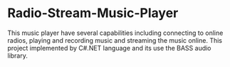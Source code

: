 # Radio-Stream-Music-Player
This music player have several capabilities including connecting to online radios, playing and recording music and streaming the music online. This project implemented by C#.NET language and its use the BASS audio library.
